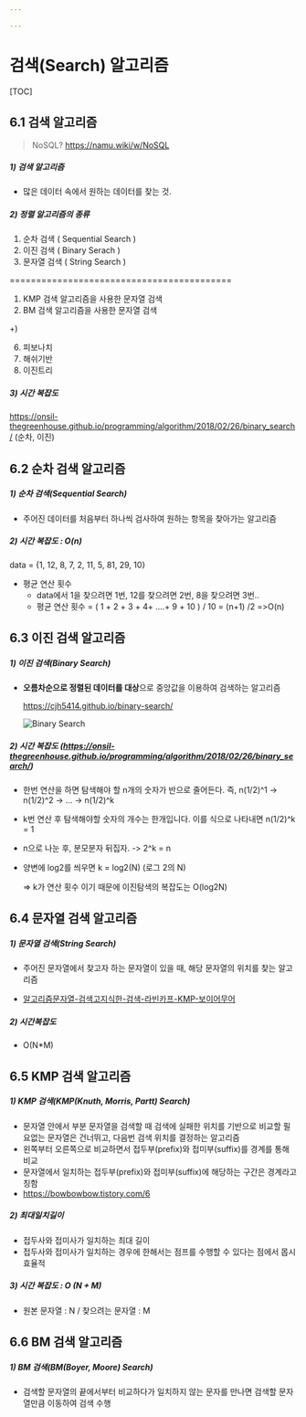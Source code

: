 ```yaml
---

---
```


# 검색(Search) 알고리즘

[TOC]





##  6.1 검색 알고리즘

> NoSQL? https://namu.wiki/w/NoSQL



##### 1) 검색 알고리즘

* 많은 데이터 속에서 원하는 데이터를 찾는 것.

##### 2) 정렬 알고리즘의 종류

1. 순차 검색 ( Sequential Search )
2. 이진 검색 ( Binary Serach )
3. 문자열 검색 ( String Search )

==========================================

1. KMP 검색 알고리즘을 사용한 문자열 검색
2. BM 검색 알고리즘을 사용한 문자열 검색

+)

6. 피보나치
7. 해쉬기반
8. 이진트리



##### 3) 시간 복잡도

https://onsil-thegreenhouse.github.io/programming/algorithm/2018/02/26/binary_search/ (순차, 이진)



## 6.2 순차 검색 알고리즘

##### 1) 순차 검색(Sequential Search) 

* 주어진 데이터를 처음부터 하나씩 검사하여 원하는 항목을 찾아가는 알고리즘

  

##### 2) 시간 복잡도 : O(n)

data = {1, 12, 8, 7, 2, 11, 5, 81, 29, 10}

* 평균 연산 횟수 
  * data에서 1을 찾으려면 1번, 12를 찾으려면 2번, 8을 찾으려면 3번..
  * 평균 연산 횟수  = ( 1 + 2 + 3 + 4+ ....+ 9 + 10 ) / 10 = (n+1) /2 =>O(n)



## 6.3 이진 검색 알고리즘

##### 1) 이진 검색(Binary Search)

* **오름차순으로 정렬된 데이터를 대상**으로 중앙값을 이용하여 검색하는 알고리즘

  https://cjh5414.github.io/binary-search/

  ![Binary Search](https://d2slyrdc8sel4f.cloudfront.net/crawler/1521190392binary-search1.png)

##### 2) 시간 복잡도 (https://onsil-thegreenhouse.github.io/programming/algorithm/2018/02/26/binary_search/)

* 한번 연산을 하면 탐색해야 할 n개의 숫자가 반으로 줄어든다. 즉, n(1/2)^1 ->  n(1/2)^2 -> ... -> n(1/2)^k

* k번 연산 후 탐색해야할 숫자의 개수는 한개입니다. 이를 식으로 나타내면  n(1/2)^k = 1

* n으로 나눈 후, 분모분자 뒤집자. -> 2^k = n

* 양변에 log2를 씌우면 k = log2(N) (로그 2의 N)

  

  => k가 연산 횟수 이기 때문에 이진탐색의 복잡도는 O(log2N)

  

## 6.4 문자열 검색 알고리즘

##### 1) 문자열 검색(String Search)

* 주어진 문자열에서 찾고자 하는 문자열이 있을 때, 해당 문자열의 위치를 찾는 알고리즘

* [알고리즘문자열-검색고지식한-검색-라빈카프-KMP-보이어무어](https://otrodevym.tistory.com/entry/알고리즘문자열-검색고지식한-검색-라빈카프-KMP-보이어무어)

##### 2) 시간복잡도

* O(N*M)

## 6.5 KMP 검색 알고리즘

##### 1) KMP 검색(KMP(Knuth, Morris, Partt) Search)

* 문자열 안에서 부분 문자열을 검색할 때 검색에 실패한 위치를 기반으로 비교할 필요없는 문자열은 건너뛰고, 다음번 검색 위치를 결정하는 알고리즘
* 왼쪽부터 오른쪽으로 비교하면서 접두부(prefix)와 접미부(suffix)를 경계를 통해 비교
* 문자열에서 일치하는 접두부(prefix)와 접미부(suffix)에 해당하는 구간은 경계라고 칭함
* https://bowbowbow.tistory.com/6

##### 2) 최대일치길이

* 접두사와 접미사가 일치하는 최대 길이
* 접두사와 접미사가 일치하는 경우에 한해서는 점프를 수행할 수 있다는 점에서 몹시 효율적

##### 3) 시간 복잡도 : O (N + M) 

* 원본 문자열 : N / 찾으려는 문자열 : M



## 6.6 BM 검색 알고리즘

##### 1) BM 검색(BM(Boyer, Moore) Search) 

* 검색할 문자열의 끝에서부터 비교하다가 일치하지 않는 문자를 만나면 검색할 문자열만큼 이동하여 검색 수행
